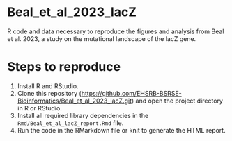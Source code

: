 # Beal_et_al_2023_lacZ

R code and data necessary to reproduce the figures and analysis from Beal et al. 2023, a study on the mutational landscape of the lacZ gene.

# Steps to reproduce

1. Install R and RStudio.
2. Clone this repository (https://github.com/EHSRB-BSRSE-Bioinformatics/Beal_et_al_2023_lacZ.git) and open the project directory in R or RStudio.
3. Install all required library dependencies in the `Rmd/Beal_et_al_lacZ_report.Rmd` file.
4. Run the code in the RMarkdown file or knit to generate the HTML report.